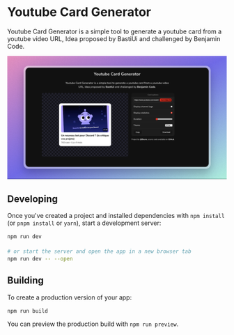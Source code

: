 # Youtube Card Generator 

Youtube Card Generator is a simple tool to generate a youtube card from a youtube video URL, Idea proposed by BastiUi and challenged by Benjamin Code.

<img src="/static/banner.png" alt="Youtube Card Generator" />

## Developing

Once you've created a project and installed dependencies with `npm install` (or `pnpm install` or `yarn`), start a development server:

```bash
npm run dev

# or start the server and open the app in a new browser tab
npm run dev -- --open
```

## Building

To create a production version of your app:

```bash
npm run build
```

You can preview the production build with `npm run preview`.